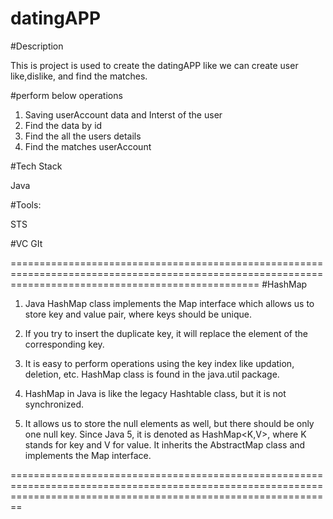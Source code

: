# datingAPP


#Description

This is project is used to create the datingAPP like we can create user like,dislike, and find the matches.

#perform below operations

1) Saving userAccount data and Interst of the user
2) Find the data by id
3) Find the all the users details
4) Find the matches userAccount


#Tech Stack

Java

#Tools:

STS

#VC
GIt

=======================================================================================================================================================
#HashMap

1) Java HashMap class implements the Map interface which allows us to store key and value pair, where keys should be unique. 
2) If you try to insert the duplicate key, it will replace the element of the corresponding key. 
3) It is easy to perform operations using the key index like updation, deletion, etc. HashMap class is found in the java.util package.

4) HashMap in Java is like the legacy Hashtable class, but it is not synchronized. 
5) It allows us to store the null elements as well, but there should be only one null key. Since Java 5, it is denoted as HashMap<K,V>, where K stands for key and V for value. It inherits the AbstractMap class and implements the Map interface.




====================================================================================================================================================================